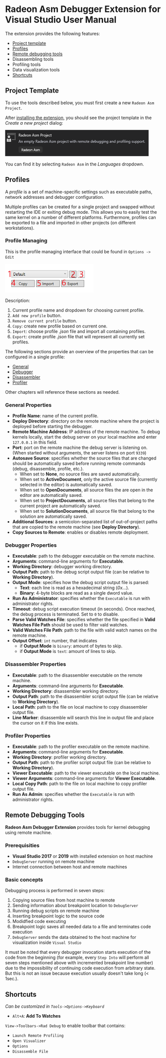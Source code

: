 # Radeon Asm Debugger Extension for Visual Studio User Manual

The extension provides the following features:

* [Project template](#project-template)
* [Profiles](#profiles)
* [Remote debugging tools](#remote-debugging-tools)
* Disassembling tools
* Profiling tools
* Data visualization tools
* [Shortcuts](#shortcuts)

## Project Template

To use the tools described below, you must first create a new
`Radeon Asm Project`.

After [installing the extension](README.md#installation), you should see
the project template in the *Create a new project* dialog:

![Template](Resources/Manual/ProjTemplate.PNG)

You can find it by selecting `Radeon Asm` in the *Languages* dropdown.

## Profiles

A *profile* is a set of machine-specific settings such as executable paths, network addresses and debugger configuration.

Multiple profiles can be created for a single project and swapped without restarting the IDE or exiting debug mode. This allows you to easily test the same kernel on a number of different platforms. Furthermore, profiles can be exported to a file and imported in other projects (on different workstations).

### Profile Managing

This is the profile managing interface that could be found in `Options -> Edit`

![ProfileControlButtons](Resources/Manual/ProfileControlButtons.png)

Description:
1. Current profile name and dropdown for choosing current profile.
2. `Add new profile` button.
3. `Remove current profile` button.
4. `Copy`: create new profile based on current one.
5. `Import`: choose profile *.json* file and import all containing profiles.
6. `Export`: create profile *.json* file that will represent all currently set profiles.

The following sections provide an overview of the properties that can be configured in a single profile:

* [General](#general-properties)
* [Debugger](#debugger-properties)
* [Disassembler](#disassembler-properties)
* [Profiler](#profiler-properties)

Other chapters will reference these sections as needed.

### General Properties

* **Profile Name**: name of the current profile.
* **Deploy Directory**: directory on the remote machine where the project is deployed before starting the debugger.
* **Remote Machine Address**: IP address of the remote machine. To debug kernels locally, start the debug server on your local machine and enter `127.0.0.1` in this field.
* **Port**: port on the remote machine the debug server is listening on. (When started without arguments, the server listens on port `9339`)
* **Autosave Source**: specifies whether the source files that are changed should be automatically saved before running remote commands (debug, disassemble, profile, etc.).
  - When set to **None**, no source files are saved automatically.
  - When set to **ActiveDocument**, only the active source file (currently selected in the editor) is automatically saved.
  - When set to **OpenDocuments**, all source files the are open in the editor are automatically saved.
  - When set to **ProjectDocuments**, all source files that belong to the current project are automatically saved.
  - When set to **SolutionDocuments**, all source file that belong to the solution are automatically saved.
* **Additional Sources**: a semicolon-separated list of out-of-project paths that are copied to the remote machine (see **Deploy Directory**).
* **Copy Sources to Remote**: enables or disables remote deployment.

### Debugger Properties

* **Executable**: path to the debugger executable on the remote machine.
* **Arguments**: command-line arguments for **Executable**.
* **Working Directory**: debugger working directory.
* **Output Path**: path to the debug script output file (can be relative to **Working Directory**).
* **Output Mode**: specifies how the debug script output file is parsed:
  - **Text**: each line is read as a hexadecimal string (*0x...*).
  - **Binary**: 4-byte blocks are read as a single dword value.
* **Run As Administrator**: specifies whether the `Executable` is run with administrator rights.
* **Timeout**: debug script execution timeout (in seconds). Once reached, the debug process is terminated. Set to `0` to disable.
* **Parse Valid Watches File**: specifies whether the file specified in **Valid Watches File Path** should be used to filter vald watches.
* **Valid Watches File Path**: path to the file with valid watch names on the remote machine.
* **Output Offset**: `int` number, that indicates
  - if **Output Mode** is `binary`: amount of bytes to skip.
  - if **Output Mode** is `text`: amount of lines to skip.

### Disassembler Properties

* **Executable**: path to the disassembler executable on the remote machine.
* **Arguments**: command-line arguments for **Executable**.
* **Working Directory**: disassembler working directory.
* **Output Path**: path to the disassembler script output file (can be relative to **Working Directory**).
* **Local Path**: path to the file on local machine to copy disassembler output file.
* **Line Marker**: disassemble will search this line in output file and place the cursor on it if this line exists.

### Profiler Properties

* **Executable**: path to the profiler executable on the remote machine.
* **Arguments**: command-line arguments for **Executable**.
* **Working Directory**: profiler working directory.
* **Output Path**: path to the profiler script output file (can be relative to **Working Directory**).
* **Viewer Executable**: path to the viewer executable on the local machine.
* **Viewer Arguments**: command-line arguments for **Viewer Executable**.
* **Local Copy Path**: path to the file on local machine to copy profiler output file.
* **Run As Admin**: specifies whether the `Executable` is run with administrator rights.

## Remote Debugging Tools

**Radeon Asm Debugger Extension** provides tools for kernel debugging using remote machine.

### Prerequisities

* **Visual Studio 2017** or **2019** with installed extension on host machine
* `DebugServer` running on remote machine
* Internet connection between host and remote machines

### Basic concepts

Debugging process is performed in seven steps:

1. Copying source files from host machine to remote
2. Sending information about breakpoint location to `DebugServer`
3. Running debug scripts on remote machine
4. Inserting breakpoint logic to the source code
5. Modidfied code executing
6. Breakpoint logic saves all needed data to a file and terminates code execution
7. `DebugServer` sends the data obtained to the host machine for visualization inside `Visual Studio`

It must be noted that every debugger invocation starts execution of the code from the beginning (for example,
every `Step Into` will perform all seven steps mentioned above with incremented breakpoint line number) due to
the impossibility of continuing code execution from arbitrary state. But this is not an issue because execution
usually doesn't take long (< 1sec.).

## Shortcuts

*Can be customized in `Tools->Options->Keyboard`*

* `Alt+A`: **Add To Watches**

`View->Toolbars->Rad Debug` to enable toolbar that contains:
* `Launch Remote Profiling`
* `Open Visualizer`
* `Options`
* `Disassemble File`